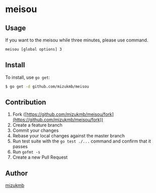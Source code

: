 # meisou

## Usage
If you want to the meisou while three minutes, please use command.

```bash
meisou [global options] 3
```

## Install

To install, use `go get`:

```bash
$ go get -d github.com/mizukmb/meisou
```

## Contribution

1. Fork ([https://github.com/mizukmb/meisou/fork](https://github.com/mizukmb/meisou/fork))
1. Create a feature branch
1. Commit your changes
1. Rebase your local changes against the master branch
1. Run test suite with the `go test ./...` command and confirm that it passes
1. Run `gofmt -s`
1. Create a new Pull Request

## Author

[mizukmb](https://github.com/mizukmb)
